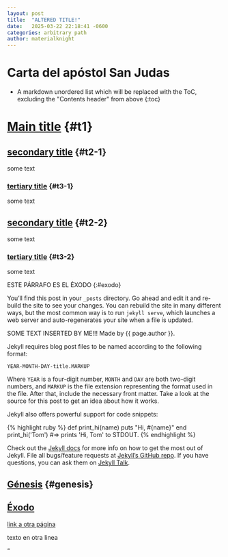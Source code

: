```yaml
---
layout: post
title:  "ALTERED TITLE!"
date:   2025-03-22 22:18:41 -0600
categories: arbitrary path
author: materialknight
---
```


# Carta del apóstol San Judas

- A markdown unordered list which will be replaced with the ToC, excluding the "Contents header" from above
{:toc}

# [Main title](#t1) {#t1}

## [secondary title](#t2-1) {#t2-1}

some text

### [tertiary title](#t3-1) {#t3-1}

some text

## [secondary title](#t2-2) {#t2-2}

some text

### [tertiary title](#t3-2) {#t3-2}

some text

ESTE PÁRRAFO ES EL ÉXODO
{:#exodo}

You’ll find this post in your `_posts` directory. Go ahead and edit it and re-build the site to see your changes. You can rebuild the site in many different ways, but the most common way is to run `jekyll serve`, which launches a web server and auto-regenerates your site when a file is updated.

SOME TEXT INSERTED BY ME!!!
Made by {{ page.author }}.

Jekyll requires blog post files to be named according to the following format:

`YEAR-MONTH-DAY-title.MARKUP`

Where `YEAR` is a four-digit number, `MONTH` and `DAY` are both two-digit numbers, and `MARKUP` is the file extension representing the format used in the file. After that, include the necessary front matter. Take a look at the source for this post to get an idea about how it works.


Jekyll also offers powerful support for code snippets:

{% highlight ruby %}
def print_hi(name)
  puts "Hi, #{name}"
end
print_hi('Tom')
#=> prints 'Hi, Tom' to STDOUT.
{% endhighlight %}

Check out the [Jekyll docs][jekyll-docs] for more info on how to get the most out of Jekyll. File all bugs/feature requests at [Jekyll’s GitHub repo][jekyll-gh]. If you have questions, you can ask them on [Jekyll Talk][jekyll-talk].

## [Génesis](#genesis) {#genesis}
## [Éxodo](#exodo)

[link a otra página](/mypost#targetid)

texto en otra linea

“

[jekyll-docs]: https://jekyllrb.com/docs/home
[jekyll-gh]:   https://github.com/jekyll/jekyll
[jekyll-talk]: https://talk.jekyllrb.com/
